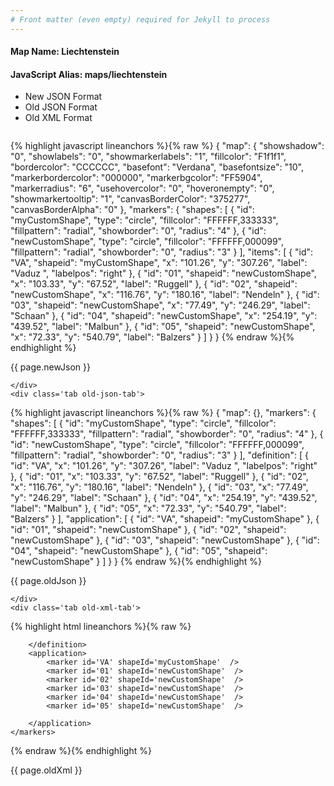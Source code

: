 ```yaml
---
# Front matter (even empty) required for Jekyll to process
---
```


#### Map Name: Liechtenstein

#### JavaScript Alias: maps/liechtenstein


<ul class='code-tabs'>
    <li class='active'>
        <a data-toggle='new-json'>New JSON Format</a>
    </li>
    <li>
        <a data-toggle='old-json'>Old JSON Format</a>
    </li>
    <li>
        <a data-toggle='old-xml'>Old XML Format</a>
    </li>
</ul>
<div class='tab-content'>
    <pre class='plain-code'></pre>
    <div class='tab new-json-tab active'>
{% highlight javascript lineanchors %}{% raw %}
{
    "map": {
        "showshadow": "0",
        "showlabels": "0",
        "showmarkerlabels": "1",
        "fillcolor": "F1f1f1",
        "bordercolor": "CCCCCC",
        "basefont": "Verdana",
        "basefontsize": "10",
        "markerbordercolor": "000000",
        "markerbgcolor": "FF5904",
        "markerradius": "6",
        "usehovercolor": "0",
        "hoveronempty": "0",
        "showmarkertooltip": "1",
        "canvasBorderColor": "375277",
        "canvasBorderAlpha": "0"
    },
    "markers": {
        "shapes": [
            {
                "id": "myCustomShape",
                "type": "circle",
                "fillcolor": "FFFFFF,333333",
                "fillpattern": "radial",
                "showborder": "0",
                "radius": "4"
            },
            {
                "id": "newCustomShape",
                "type": "circle",
                "fillcolor": "FFFFFF,000099",
                "fillpattern": "radial",
                "showborder": "0",
                "radius": "3"
            }
        ],
        "items": [
            {
                "id": "VA",
                "shapeid": "myCustomShape",
                "x": "101.26",
                "y": "307.26",
                "label": "Vaduz ",
                "labelpos": "right"
            },
            {
                "id": "01",
                "shapeid": "newCustomShape",
                "x": "103.33",
                "y": "67.52",
                "label": "Ruggell"
            },
            {
                "id": "02",
                "shapeid": "newCustomShape",
                "x": "116.76",
                "y": "180.16",
                "label": "Nendeln"
            },
            {
                "id": "03",
                "shapeid": "newCustomShape",
                "x": "77.49",
                "y": "246.29",
                "label": "Schaan"
            },
            {
                "id": "04",
                "shapeid": "newCustomShape",
                "x": "254.19",
                "y": "439.52",
                "label": "Malbun"
            },
            {
                "id": "05",
                "shapeid": "newCustomShape",
                "x": "72.33",
                "y": "540.79",
                "label": "Balzers"
            }
        ]
    }
}
{% endraw %}{% endhighlight %}


<p class='text-success'>{{ page.newJson }}</p>

    </div>
    <div class='tab old-json-tab'>
{% highlight javascript lineanchors %}{% raw %}
{
    "map": {},
    "markers": {
        "shapes": [
            {
                "id": "myCustomShape",
                "type": "circle",
                "fillcolor": "FFFFFF,333333",
                "fillpattern": "radial",
                "showborder": "0",
                "radius": "4"
            },
            {
                "id": "newCustomShape",
                "type": "circle",
                "fillcolor": "FFFFFF,000099",
                "fillpattern": "radial",
                "showborder": "0",
                "radius": "3"
            }
        ],
        "definition": [
            {
                "id": "VA",
                "x": "101.26",
                "y": "307.26",
                "label": "Vaduz ",
                "labelpos": "right"
            },
            {
                "id": "01",
                "x": "103.33",
                "y": "67.52",
                "label": "Ruggell"
            },
            {
                "id": "02",
                "x": "116.76",
                "y": "180.16",
                "label": "Nendeln"
            },
            {
                "id": "03",
                "x": "77.49",
                "y": "246.29",
                "label": "Schaan"
            },
            {
                "id": "04",
                "x": "254.19",
                "y": "439.52",
                "label": "Malbun"
            },
            {
                "id": "05",
                "x": "72.33",
                "y": "540.79",
                "label": "Balzers"
            }
        ],
        "application": [
            {
                "id": "VA",
                "shapeid": "myCustomShape"
            },
            {
                "id": "01",
                "shapeid": "newCustomShape"
            },
            {
                "id": "02",
                "shapeid": "newCustomShape"
            },
            {
                "id": "03",
                "shapeid": "newCustomShape"
            },
            {
                "id": "04",
                "shapeid": "newCustomShape"
            },
            {
                "id": "05",
                "shapeid": "newCustomShape"
            }
        ]
    }
}
{% endraw %}{% endhighlight %}


<p class='text-success'>{{ page.oldJson }}</p>

    </div>
    <div class='tab old-xml-tab'>
{% highlight html lineanchors %}{% raw %}
<map>
	<markers>
	    <shapes>
		    <shape id='myCustomShape' type='circle' fillColor='FFFFFF,333333' fillpattern='radial' showBorder='0' radius='4'/>
			 <shape id='newCustomShape' type='circle' fillColor='FFFFFF,000099' fillpattern='radial' showBorder='0' radius='3'/>
		</shapes>
		<definition>
			<marker id='VA' x='101.26' y='307.26' label='Vaduz ' labelPos='right'  />
			<marker id='01' x='103.33' y='67.52' label='Ruggell'  />
			<marker id='02' x='116.76' y='180.16' label='Nendeln'  />
			<marker id='03' x='77.49' y='246.29' label='Schaan'  />
			<marker id='04' x='254.19' y='439.52' label='Malbun'  />
			<marker id='05' x='72.33' y='540.79' label='Balzers'  />

		</definition>
		<application>
			<marker id='VA' shapeId='myCustomShape'  />
			<marker id='01' shapeId='newCustomShape'  />
			<marker id='02' shapeId='newCustomShape'  />
			<marker id='03' shapeId='newCustomShape'  />
			<marker id='04' shapeId='newCustomShape'  />
			<marker id='05' shapeId='newCustomShape'  />

		</application>
	</markers>
</map>
{% endraw %}{% endhighlight %}

<p class='text-success'>{{ page.oldXml }}</p>

</div>
</div>
